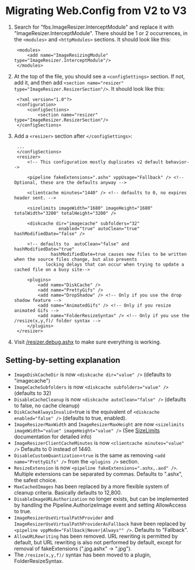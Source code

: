 
# Migrating Web.Config from V2 to V3

1. Search for "fbs.ImageResizer.InterceptModule" and replace it with "ImageResizer.InterceptModule". There should be 1 or 2 occurrences, in the `<modules>` and `<httpModules>` sections.
	It should look like this:
	
		<modules>
			<add name="ImageResizingModule" type="ImageResizer.InterceptModule"/>
		</modules>
	
2. At the top of the file, you should see a `<configSettings>` section. If not, add it, and then add `<section name="resizer" type="ImageResizer.ResizerSection"/>`.
	It should look like this:
	
		<?xml version="1.0"?>
		<configuration>
			<configSections>
				<section name="resizer" type="ImageResizer.ResizerSection"/>
		</configSections>
	
3. Add a `<resizer>` section after `</configSettings>`:
	
		...
		</configSections>
		<resizer>
			<!-- This configuration mostly duplicates v2 default behavior-->
			
			<pipeline fakeExtensions=".ashx" vppUsage="Fallback" /> <!-- Optional, these are the defaults anyway -->
			
			<clientcache minutes="1440" /> <!-- defaults to 0, no expires header sent. -->
			
			<sizelimits imageWidth="1680" imageHeight="1680" totalWidth="3200" totalHeight="3200" />
				
			<diskcache dir="imagecache" subfolders="32"
						enabled="true" autoClean="true" hashModifiedDate="false" /> 
						
			<!-- defaults to  autoClean="false" and hashModifiedDate="true"
					 hashModifiedDate=true causes new files to be written when the source files change, but also prevents 
				   locking delays that can occur when trying to update a cached file on a busy site-->
					   
			<plugins>
				<add name="DiskCache" />
				<add name="PrettyGifs" />
				<add name="DropShadow" /> <!-- Only if you use the drop shadow feature -->
				<add name="AnimatedGifs" /> <!-- Only if you resize animated Gifs -->
				<add name="FolderResizeSyntax" /> <!-- Only if you use the /resize(x,y,f)/ folder syntax -->
			</plugins>
		</resizer>
4. Visit [/resizer.debug.ashx](/plugins/diagnostics) to make sure everything is working.

## Setting-by-setting explanation

* `ImageDiskCacheDir` is now `<diskcache dir="value" />` (defaults to "imagecache")
* `ImageCacheSubfolders` is now `<diskcache subfolders="value" />` (defaults to 32)
* `DisableCacheCleanup` is now `<diskcache autoClean="false" />` (defaults to false, no cache cleanup)
* `DiskCacheAlwaysInvalid`=true is the equivalent of `<diskcache enabled="false" />` (defaults to true, enabled).
* `ImageResizerMaxWidth` and `ImageResizerMaxHeight` are now `<sizelimits imageWidth="value" imageHeight="value" />` (See [SizeLimits](/plugins/sizelimiting) documentation for detailed info)
* `ImageResizerClientCacheMinutes` is now `<clientcache minutes="value" />` Defaults to 0 instead of 1440.
* `DisableCustomQuantization`=`true` is the same as removing `<add name="PrettyGifs" />` from the `<plugins />` section.
* `ResizeExtension` is now `<pipeline fakeExtensions=".ashx,.axd" />`. Multiple extensions can be separated by commas. Defaults to ".ashx", the safest choice.
* `MaxCachedImages` has been replaced by a more flexible system of cleanup criteria. Basically defaults to 12,800. 
* `DisableImageURLAuthorization` no longer exists, but can be implemented by handling the Pipeline.AuthorizeImage event and setting AllowAccess to true.
* `ImageResizerUseVirtualPathProvider` and `ImageResizerUseVirtualPathProviderAsFallback` have been replaced by `<pipeline vppMode="Fallback|Never|Always"" />`. Defaults to "Fallback".
* `AllowURLRewriting` has been removed. URL rewriting is permitted by default, but URL rewriting is also not performed by default, except for removal of fakeExtensions (".jpg.ashx" -> ".jpg"). 
*  The `/resize(x,y,f)/` syntax has been moved to a plugin, FolderResizeSyntax.





